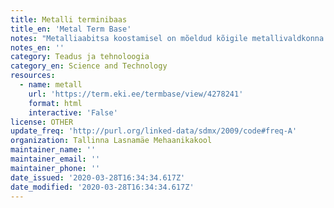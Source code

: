 ```yaml
---
title: Metalli terminibaas
title_en: 'Metal Term Base'
notes: "Metalliaabitsa koostamisel on mõeldud kõigile metallivaldkonna kutseõppuritele kuid eriti neile, kelle emakeeleks on vene keel. Valim hõlmab kutsekeskhariduse taseme ehk 4.taseme sõnavara ning kaetud on kõik kutsed - metallilõikepinkidel töötaja, keevitaja ja lukksepp. Esialgu on sõnaseletused ainult eesti keeles ning vaste antud ainult vene keeles. Kuna terminibaasi koostamine on pidev protsess, siis täieneb see pidevalt. Terminibaas saab olema aktiivses kasutuses mitte ainult erialase eesti keele moodulis vaid ka teistes moodulites (erialane inglise keel, lõimitud üldpädevused). Artiklite koostamise ja pildimaterjali lisamise võimalus on aga olemas kõigil keelehuvilistel õpetajatel ja õpilastel. Esialgne märksõnade valiku teinud terminikomisjoni kuulusid TL Mehaanikakooli metallivaldkonna kutseõpetajad Vladimir Shukis ja Ruslan Ratko ning eesti keele õpetaja Jelena Feklistova. Sellele lisas Anu Kull seletused ning süstematiseeris terminid.\r\nKokku: 1347 terminit\r\nKeeled: et, ru"
notes_en: ''
category: Teadus ja tehnoloogia
category_en: Science and Technology
resources:
  - name: metall
    url: 'https://term.eki.ee/termbase/view/4278241'
    format: html
    interactive: 'False'
license: OTHER
update_freq: 'http://purl.org/linked-data/sdmx/2009/code#freq-A'
organization: Tallinna Lasnamäe Mehaanikakool
maintainer_name: ''
maintainer_email: ''
maintainer_phone: ''
date_issued: '2020-03-28T16:34:34.617Z'
date_modified: '2020-03-28T16:34:34.617Z'
---
```

